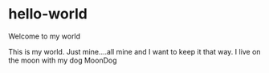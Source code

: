 # hello-world
Welcome to my world

This is my world. Just mine....all mine
and I want to keep it that way.  I live on the moon with my dog MoonDog
